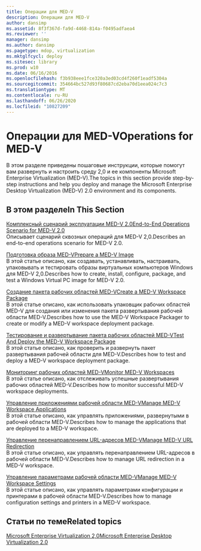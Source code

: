 ```yaml
---
title: Операции для MED-V
description: Операции для MED-V
author: dansimp
ms.assetid: 8f3f367d-fa9d-4468-814a-f0495adfaea4
ms.reviewer: ''
manager: dansimp
ms.author: dansimp
ms.pagetype: mdop, virtualization
ms.mktglfcycl: deploy
ms.sitesec: library
ms.prod: w10
ms.date: 06/16/2016
ms.openlocfilehash: f3b938eee1fce320a3ed03cd4f260f1eadf5304a
ms.sourcegitcommit: 354664bc527d93f80687cd2eba70d1eea024c7c3
ms.translationtype: MT
ms.contentlocale: ru-RU
ms.lasthandoff: 06/26/2020
ms.locfileid: "10827209"
---
```

# <span data-ttu-id="10d5a-103">Операции для MED-V</span><span class="sxs-lookup"><span data-stu-id="10d5a-103">Operations for MED-V</span></span>


<span data-ttu-id="10d5a-104">В этом разделе приведены пошаговые инструкции, которые помогут вам развернуть и настроить среду 2,0 и ее компоненты Microsoft Enterprise Virtualization (MED-V).</span><span class="sxs-lookup"><span data-stu-id="10d5a-104">The topics in this section provide step-by-step instructions and help you deploy and manage the Microsoft Enterprise Desktop Virtualization (MED-V) 2.0 environment and its components.</span></span>

## <span data-ttu-id="10d5a-105">В этом разделе</span><span class="sxs-lookup"><span data-stu-id="10d5a-105">In This Section</span></span>


<a href="" id="end-to-end-operations-scenario-for-med-v-2-0"></a>[<span data-ttu-id="10d5a-106">Комплексный сценарий эксплуатации MED-V 2.0</span><span class="sxs-lookup"><span data-stu-id="10d5a-106">End-to-End Operations Scenario for MED-V 2.0</span></span>](end-to-end-operations-scenario-for-med-v-20.md)  
<span data-ttu-id="10d5a-107">Описывает сценарий сквозных операций для MED-V 2,0.</span><span class="sxs-lookup"><span data-stu-id="10d5a-107">Describes an end-to-end operations scenario for MED-V 2.0.</span></span>

<a href="" id="prepare-a-med-v-image"></a>[<span data-ttu-id="10d5a-108">Подготовка образа MED-V</span><span class="sxs-lookup"><span data-stu-id="10d5a-108">Prepare a MED-V Image</span></span>](prepare-a-med-v-image.md)  
<span data-ttu-id="10d5a-109">В этой статье описано, как создавать, устанавливать, настраивать, упаковывать и тестировать образы виртуальных компьютеров Windows для MED-V 2,0.</span><span class="sxs-lookup"><span data-stu-id="10d5a-109">Describes how to create, install, configure, package, and test a Windows Virtual PC image for MED-V 2.0.</span></span>

<a href="" id="create-a-med-v-workspace-package"></a>[<span data-ttu-id="10d5a-110">Создание пакета рабочих областей MED-V</span><span class="sxs-lookup"><span data-stu-id="10d5a-110">Create a MED-V Workspace Package</span></span>](create-a-med-v-workspace-package.md)  
<span data-ttu-id="10d5a-111">В этой статье описано, как использовать упаковщик рабочих областей MED-V для создания или изменения пакета развертывания рабочей области MED-V.</span><span class="sxs-lookup"><span data-stu-id="10d5a-111">Describes how to use the MED-V Workspace Packager to create or modify a MED-V workspace deployment package.</span></span>

<a href="" id="test-and-deploy-the-med-v-workspace-package"></a>[<span data-ttu-id="10d5a-112">Тестирование и развертывание пакета рабочих областей MED-V</span><span class="sxs-lookup"><span data-stu-id="10d5a-112">Test And Deploy the MED-V Workspace Package</span></span>](test-and-deploy-the-med-v-workspace-package.md)  
<span data-ttu-id="10d5a-113">В этой статье описано, как проверить и развернуть пакет развертывания рабочей области для MED-V.</span><span class="sxs-lookup"><span data-stu-id="10d5a-113">Describes how to test and deploy a MED-V workspace deployment package.</span></span>

<a href="" id="monitor-med-v-workspaces"></a>[<span data-ttu-id="10d5a-114">Мониторинг рабочих областей MED-V</span><span class="sxs-lookup"><span data-stu-id="10d5a-114">Monitor MED-V Workspaces</span></span>](monitor-med-v-workspaces.md)  
<span data-ttu-id="10d5a-115">В этой статье описано, как отслеживать успешные развертывания рабочих областей MED-V.</span><span class="sxs-lookup"><span data-stu-id="10d5a-115">Describes how to monitor successful MED-V workspace deployments.</span></span>

<a href="" id="manage-med-v-workspace-applications"></a>[<span data-ttu-id="10d5a-116">Управление приложениями рабочей области MED-V</span><span class="sxs-lookup"><span data-stu-id="10d5a-116">Manage MED-V Workspace Applications</span></span>](manage-med-v-workspace-applications.md)  
<span data-ttu-id="10d5a-117">В этой статье описано, как управлять приложениями, развернутыми в рабочей области MED-V.</span><span class="sxs-lookup"><span data-stu-id="10d5a-117">Describes how to manage the applications that are deployed to a MED-V workspace.</span></span>

<a href="" id="manage-med-v-url-redirection"></a>[<span data-ttu-id="10d5a-118">Управление перенаправлением URL-адресов MED-V</span><span class="sxs-lookup"><span data-stu-id="10d5a-118">Manage MED-V URL Redirection</span></span>](manage-med-v-url-redirection.md)  
<span data-ttu-id="10d5a-119">В этой статье описано, как управлять перенаправлением URL-адресов в рабочей области MED-V.</span><span class="sxs-lookup"><span data-stu-id="10d5a-119">Describes how to manage URL redirection in a MED-V workspace.</span></span>

<a href="" id="manage-med-v-workspace-settings"></a>[<span data-ttu-id="10d5a-120">Управление параметрами рабочей области MED-V</span><span class="sxs-lookup"><span data-stu-id="10d5a-120">Manage MED-V Workspace Settings</span></span>](manage-med-v-workspace-settings.md)  
<span data-ttu-id="10d5a-121">В этой статье описано, как управлять параметрами конфигурации и принтерами в рабочей области MED-V.</span><span class="sxs-lookup"><span data-stu-id="10d5a-121">Describes how to manage configuration settings and printers in a MED-V workspace.</span></span>

## <span data-ttu-id="10d5a-122">Статьи по теме</span><span class="sxs-lookup"><span data-stu-id="10d5a-122">Related topics</span></span>


[<span data-ttu-id="10d5a-123">Microsoft Enterprise Virtualization 2,0</span><span class="sxs-lookup"><span data-stu-id="10d5a-123">Microsoft Enterprise Desktop Virtualization 2.0</span></span>](index.md)

 

 





